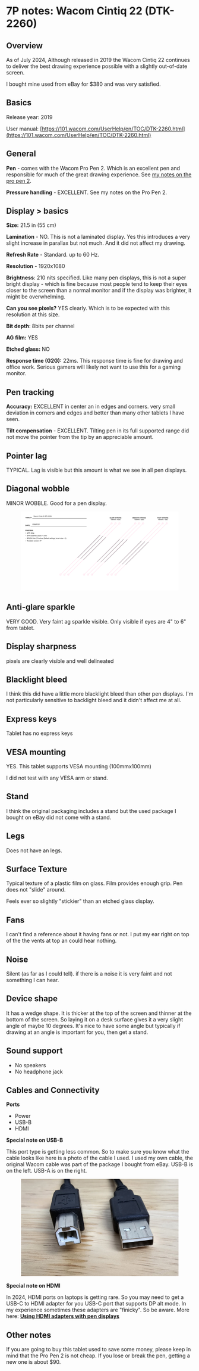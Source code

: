 # 7P notes: Wacom Cintiq 22 (DTK-2260)

## Overview

As of July 2024, Although released in 2019 the Wacom Cintiq 22 continues to deliver the best drawing experience possible with a slightly out-of-date screen.

I bought mine used from eBay for $380 and was very satisfied.&#x20;

## Basics

Release year: 2019

User manual: [https://101.wacom.com/UserHelp/en/TOC/DTK-2260.html](https://101.wacom.com/UserHelp/en/TOC/DTK-2260.html)

## General

**Pen** - comes with the Wacom Pro Pen 2. Which is an excellent pen and responsible for much of the great drawing experience. See [my notes on the pro pen 2](../wacom-pen-models/7p-notes-wacom-kp-504e.md).

**Pressure handling** - EXCELLENT. See my notes on the Pro Pen 2.

## Display > basics

**Size:** 21.5 in (55 cm)

**Lamination** - NO. This is not a laminated display. Yes this introduces a very slight increase in parallax but not much. And it did not affect my drawing.

**Refresh Rate** - Standard. up to 60 Hz.

**Resolution** - 1920x1080

**Brightness**: 210 nits specified. Like many pen displays, this is not a super bright display - which is fine because most people tend to keep their eyes closer to the screen than a normal monitor and if the display was brighter, it might be overwhelming.

**Can you see pixels?** YES clearly. Which is to be expected with this resolution at this size.

**Bit depth**: 8bits per channel

**AG film:** YES

**Etched glass:** NO

**Response time (G2G):** 22ms. This response time is fine for drawing and office work. Serious gamers will likely not want to use this for a gaming monitor.

## **Pen tracking**

**Accuracy:** EXCELLENT in center an in edges and corners. very small deviation in corners and edges and better than many other tablets I have seen.

**Tilt compensation** - EXCELLENT. Tilting pen in its full supported range did not move the pointer from the tip by an appreciable amount.&#x20;

## **Pointer lag**

TYPICAL. Lag is visible but this amount is what we see in all pen displays.

## **Diagonal wobble**

MINOR WOBBLE. Good for a pen display.

<figure><img src="../../../.gitbook/assets/Diag Wobble Wacom Cintiq 22 (DTK-2260) 2024_07_21.png" alt=""><figcaption></figcaption></figure>

## **Anti-glare sparkle**&#x20;

VERY GOOD. Very faint ag sparkle visible. Only visible if eyes are 4" to 6" from tablet.&#x20;

## **Display sharpness**&#x20;

pixels are clearly visible and well delineated

## Blacklight bleed

I think this did have a little more blacklight bleed than other pen displays. I'm not particularly sensitive to backlight bleed and it didn't affect me at all.

## **Express keys**

&#x20;Tablet has no express keys

## **VESA mounting**

YES. This tablet supports VESA mounting (100mmx100mm)

I did not test with any VESA arm or stand.

## **Stand**

I think the original packaging includes a stand but the used package I bought on eBay did not come with a stand.

## **Legs**

Does not have an legs.

## Surface Texture

Typical texture of a plastic film on glass. Film provides enough grip. Pen does not "slide" around.&#x20;

Feels ever so slightly "stickier" than an etched glass display.&#x20;

## Fans

I can't find a reference about it having fans or not. I put my ear right on top of the the vents at top an could hear nothing.

## Noise

Silent (as far as I could tell). if there is a noise it is very faint and not something I can hear.

## Device shape

It has a wedge shape. It is thicker at the top of the screen and thinner at the bottom of the screen. So laying it on a desk surface gives it a very slight angle of maybe 10 degrees. It's nice to have some angle but typically if drawing at an angle is important for you, then get a stand.&#x20;

## Sound support

* No speakers
* No headphone jack

## **Cables and Connectivity**

**Ports**

* Power
* USB-B&#x20;
* HDMI

**Special note on USB-B**

This port type is getting less common. So to make sure you know what the cable looks like here is a photo of the cable I used. I used my own cable, the original Wacom cable was part of the package I bought from eBay. USB-B is on the left. USB-A is on the right.

<figure><img src="../../../.gitbook/assets/USB-B-and-USB-A.jpg" alt=""><figcaption></figcaption></figure>

**Special note on HDMI**

In 2024, HDMI ports on laptops is getting rare. So you may need to get a USB-C to HDMI adapter for you USB-C port that supports DP alt mode. In my experience sometimes these adapters are "finicky". So be aware. More here: [**Using HDMI adapters with pen displays**](../../../guides/pen-displays/using-hdmi-adapters-with-pen-displays.md)

## Other notes

If you are going to buy this tablet used to save some money, please keep in mind that the Pro Pen 2 is not cheap. If you lose or break the pen,  getting a new one is about $90.

